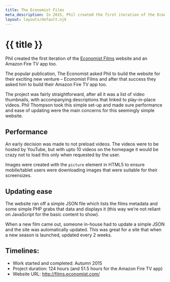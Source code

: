 ```yaml
---
title: The Economist Films
meta_description: In 2015, Phil created the first iteration of the Economist Films website and an Amazon Fire TV app too.
layout: layouts/default.njk
---
```


# {{ title }}

Phil created the first iteration of the [Economist Films](https://films.economist.com) website and an Amazon Fire TV app too.

The popular publication, The Economist asked Phil to build the website for their exciting new venture – Economist Films and after that success they asked him to build their Amazon Fire TV app too.

The project was fairly straightforward, after all it was a list of video thumbnails, with accompanying descriptions that linked to play-in-place videos. Phil Thompson took this simple set-up and made sure performance and ease of updating were the main concerns for this seemingly simple website.

## Performance

An early decision was made to not preload videos. The videos were to be hosted by YouTube, but with upto 10 videos on the homepage it would be crazy not to load this only when requested by the user.

Images were created with the `picture` element in HTML5 to ensure mobile/tablet users were downloading images that were suitable for their screensizes.

## Updating ease

The website ran off a simple JSON file which lists the films metadata and some simple PHP grabs that data and displays it (this way we’re not reliant on JavaScript for the basic content to show).

When a new film came out, someone in-house had to update a simple JSON and the site was automatically updated. This was great for a site that when a new season is launched, updated every 2 weeks.

## Timelines:

- Work started and completed: Autumn 2015
- Project duration: 124 hours (and 51.5 hours for the Amazon Fire TV app)
- Website URL: http://films.economist.com/
